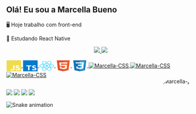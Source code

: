 ## Olá! Eu sou a Marcella Bueno 
🖥️ Hoje trabalho com front-end

📲 Estudando React Native

<div align="center">
  <a href="https://github.com/MarcellaBFP">
  <img height="180em" src="https://github-readme-stats.vercel.app/api?username=MarcellaBFP&show_icons=true&theme=dark&include_all_commits=true&count_private=true"/>
  <img height="180em" src="https://github-readme-stats.vercel.app/api/top-langs/?username=MarcellaBFP&layout=compact&langs_count=7&theme=dark"/>
</div>
<div style="display: inline_block"><br>
  <img align="center" alt="Marcella-Js" height="30" width="40" src="https://raw.githubusercontent.com/devicons/devicon/master/icons/javascript/javascript-plain.svg">
  <img align="center" alt="Marcella-Ts" height="30" width="40" src="https://raw.githubusercontent.com/devicons/devicon/master/icons/typescript/typescript-plain.svg">
  <img align="center" alt="Marcella-React" height="30" width="40" src="https://raw.githubusercontent.com/devicons/devicon/master/icons/react/react-original.svg">
  <img align="center" alt="Marcella-HTML" height="30" width="40" src="https://raw.githubusercontent.com/devicons/devicon/master/icons/html5/html5-original.svg">
  <img align="center" alt="Marcella-CSS" height="30" width="40" src="https://raw.githubusercontent.com/devicons/devicon/master/icons/css3/css3-original.svg">
  <img align="center" alt="Marcella-CSS" height="30" width="40" src="https://cdn.jsdelivr.net/gh/devicons/devicon/icons/c/c-original.svg" />
  <img align="center" alt="Marcella-CSS" height="30" width="40" src="https://cdn.jsdelivr.net/gh/devicons/devicon/icons/java/java-original-wordmark.svg"/>
  <img align="center" alt="Marcella-CSS" height="30" width="40" src="https://cdn.jsdelivr.net/gh/devicons/devicon/icons/linux/linux-original.svg" />
</div>
 <img align="right" alt="Marcella-pic" height="150" style="border-radius:50px;" src="https://images-ext-2.discordapp.net/external/7sXGy9PX68wrYgP2vPbyn670AWtKPFYfP1S7liNICss/https/cdn.picrew.me/shareImg/org/202212/338224_cqCNRwvs.png">
  
  ##
 
<div> 
  <a href="https://instagram.com/marcellaszbueno" target="_blank"><img src="https://img.shields.io/badge/-Instagram-%23E4405F?style=for-the-badge&logo=instagram&logoColor=white" target="_blank"></a>
 <a href="https://discord.com/channels/Marcella Bueno#7522" target="_blank"><img src="https://img.shields.io/badge/Discord-7289DA?style=for-the-badge&logo=discord&logoColor=white" target="_blank"></a> 
  <a href = "mailto:marcellabupiresn@gmail.com"><img src="https://img.shields.io/badge/-Gmail-%23333?style=for-the-badge&logo=gmail&logoColor=white" target="_blank"></a>
  <a href="https://www.linkedin.com/in/marcella-bueno-bb8901177/" target="_blank"><img src="https://img.shields.io/badge/-LinkedIn-%230077B5?style=for-the-badge&logo=linkedin&logoColor=white" target="_blank"></a> 
 
  ![Snake animation](https://github.com/MarcellaBFP/MarcellaBFP/blob/output/github-contribution-grid-snake.svg)
 
</div>


